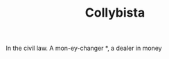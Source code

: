 ---
title: Collybista
letter: C
permalink: "/definitions/bld-collybista.html"
body: In the civil law. A mon-ey-changer *, a dealer in money
published_at: '2018-07-07'
source: Black's Law Dictionary 2nd Ed (1910)
layout: post
---